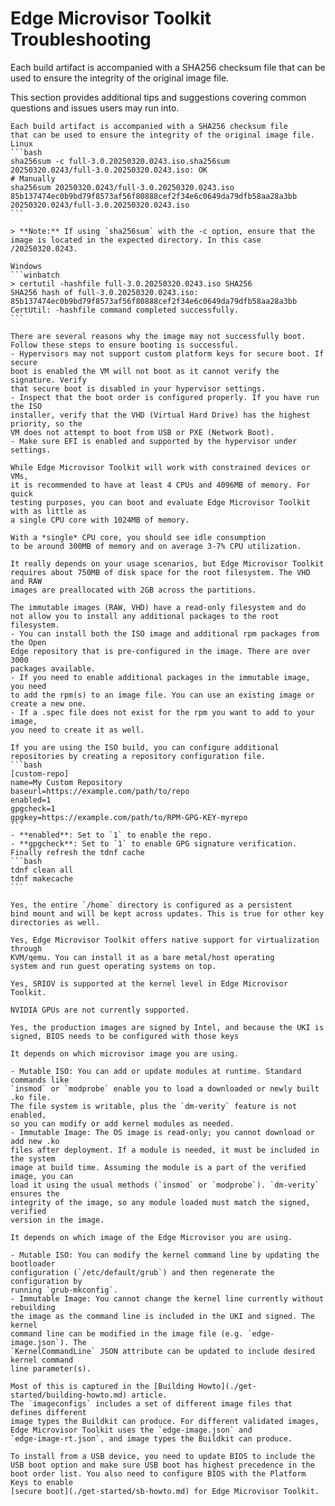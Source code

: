 # Edge Microvisor Toolkit Troubleshooting

Each build artifact is accompanied with a SHA256 checksum file
that can be used to ensure the integrity of the original image file.

This section provides additional tips and suggestions covering common questions
and issues users may run into.


````{dropdown} How do I verify the integrity of a microvisor image?
Each build artifact is accompanied with a SHA256 checksum file
that can be used to ensure the integrity of the original image file.
Linux
```bash
sha256sum -c full-3.0.20250320.0243.iso.sha256sum
20250320.0243/full-3.0.20250320.0243.iso: OK
# Manually
sha256sum 20250320.0243/full-3.0.20250320.0243.iso
85b137474ec0b9bd79f8573af56f80888cef2f34e6c0649da79dfb58aa28a3bb  20250320.0243/full-3.0.20250320.0243.iso
```

> **Note:** If using `sha256sum` with the -c option, ensure that the image is located in the expected directory. In this case /20250320.0243.

Windows
```winbatch
> certutil -hashfile full-3.0.20250320.0243.iso SHA256
SHA256 hash of full-3.0.20250320.0243.iso:
85b137474ec0b9bd79f8573af56f80888cef2f34e6c0649da79dfb58aa28a3bb
CertUtil: -hashfile command completed successfully.
```
````

````{dropdown} Edge Microvisor Toolkit does not boot. I'm trying to run it as a VM.
There are several reasons why the image may not successfully boot.
Follow these steps to ensure booting is successful.
- Hypervisors may not support custom platform keys for secure boot. If secure
boot is enabled the VM will not boot as it cannot verify the signature. Verify
that secure boot is disabled in your hypervisor settings.
- Inspect that the boot order is configured properly. If you have run the ISO
installer, verify that the VHD (Virtual Hard Drive) has the highest priority, so the
VM does not attempt to boot from USB or PXE (Network Boot).
- Make sure EFI is enabled and supported by the hypervisor under settings.
````


````{dropdown} How many CPUs and how much memory should I allocate?
While Edge Microvisor Toolkit will work with constrained devices or VMs,
it is recommended to have at least 4 CPUs and 4096MB of memory. For quick
testing purposes, you can boot and evaluate Edge Microvisor Toolkit with as little as
a single CPU core with 1024MB of memory.
````


````{dropdown} How much CPU and memory does Edge Microvisor Toolkit consume when idle?
With a *single* CPU core, you should see idle consumption
to be around 300MB of memory and on average 3-7% CPU utilization.
````


````{dropdown} How much disk space do I need to allocate for Edge Microvisor Toolkit?
It really depends on your usage scenarios, but Edge Microvisor Toolkit
requires about 750MB of disk space for the root filesystem. The VHD and RAW
images are preallocated with 2GB across the partitions.
````


````{dropdown} How do I install additional rpm packages?
The immutable images (RAW, VHD) have a read-only filesystem and do
not allow you to install any additional packages to the root filesystem.
- You can install both the ISO image and additional rpm packages from the Open
Edge repository that is pre-configured in the image. There are over 3000
packages available.
- If you need to enable additional packages in the immutable image, you need
to add the rpm(s) to an image file. You can use an existing image or create a new one.
- If a .spec file does not exist for the rpm you want to add to your image,
you need to create it as well.
````


````{dropdown} I have an rpm that is not available in the Open Edge repository, how do I install it?
If you are using the ISO build, you can configure additional
repositories by creating a repository configuration file.
```bash
[custom-repo]
name=My Custom Repository
baseurl=https://example.com/path/to/repo
enabled=1
gpgcheck=1
gpgkey=https://example.com/path/to/RPM-GPG-KEY-myrepo
```
- **enabled**: Set to `1` to enable the repo.
- **gpgcheck**: Set to `1` to enable GPG signature verification.
Finally refresh the tdnf cache
```bash
tdnf clean all
tdnf makecache
```
````


````{dropdown} Will my home directory be saved if I perform an update of Edge Microvisor Toolkit?
Yes, the entire `/home` directory is configured as a persistent
bind mount and will be kept across updates. This is true for other key
directories as well.
````


````{dropdown} Is virtualization supported in Edge Microvisor Toolkit?
Yes, Edge Microvisor Toolkit offers native support for virtualization through
KVM/qemu. You can install it as a bare metal/host operating
system and run guest operating systems on top.
````


````{dropdown} Is SRIOV supported in Edge Microvisor Toolkit?
Yes, SRIOV is supported at the kernel level in Edge Microvisor Toolkit.
````


````{dropdown} Does Edge Microvisor Toolkit support NVIDIA GPUs?
NVIDIA GPUs are not currently supported.
````


````{dropdown} Are the microvisor images signed?
Yes, the production images are signed by Intel, and because the UKI is
signed, BIOS needs to be configured with those keys
````


````{dropdown} How do I add a Kernel module (.ko) file?
It depends on which microvisor image you are using.

- Mutable ISO: You can add or update modules at runtime. Standard commands like
`insmod` or `modprobe` enable you to load a downloaded or newly built .ko file.
The file system is writable, plus the `dm‑verity` feature is not enabled,
so you can modify or add kernel modules as needed.
- Immutable Image: The OS image is read-only; you cannot download or add new .ko
files after deployment. If a module is needed, it must be included in the system
image at build time. Assuming the module is a part of the verified image, you can
load it using the usual methods (`insmod` or `modprobe`). `dm‑verity` ensures the
integrity of the image, so any module loaded must match the signed, verified
version in the image.
````

````{dropdown} How do I change the kernel command line (e.g. Huge Pages)?
It depends on which image of the Edge Microvisor you are using.

- Mutable ISO: You can modify the kernel command line by updating the bootloader
configuration (`/etc/default/grub`) and then regenerate the configuration by
running `grub-mkconfig`.
- Immutable Image: You cannot change the kernel line currently without rebuilding
the image as the command line is included in the UKI and signed. The kernel
command line can be modified in the image file (e.g. `edge-image.json`). The
`KernelCommandLine` JSON attribute can be updated to include desired kernel command
line parameter(s).
````

````{dropdown} What do the many JSON files in imageconfigs do? Which needs to be modified for the ISO or the immutable OS image?
Most of this is captured in the [Building Howto](./get-started/building-howto.md) article.
The `imageconfigs` includes a set of different image files that defines different
image types the Buildkit can produce. For different validated images, Edge Microvisor Toolkit uses the `edge-image.json` and
`edge-image-rt.json`, and image types the Buildkit can produce.
````

````{dropdown} What changes are needed on the BIOS to support Edge Microvisor Toolkit?
To install from a USB device, you need to update BIOS to include the
USB boot option and make sure USB boot has highest precedence in the
boot order list. You also need to configure BIOS with the Platform Keys to enable
[secure boot](./get-started/sb-howto.md) for Edge Microvisor Toolkit.
````